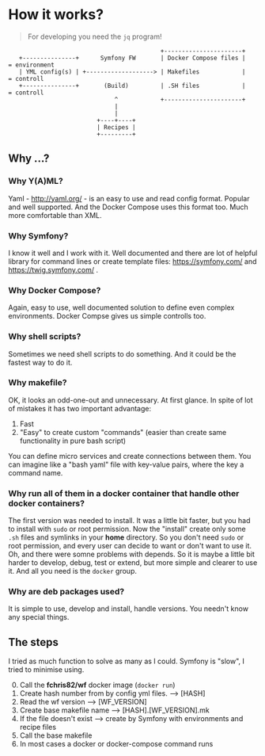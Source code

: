How it works?
=============

> For developing you need the `jq` program!

```
                                           +----------------------+
   +---------------+      Symfony FW       | Docker Compose files |     = environment
   | YML config(s) | +-------------------> | Makefiles            |     = controll
   +---------------+       (Build)         | .SH files            |     = controll
                              ^            +----------------------+
                              |
                              |
                         +----+----+
                         | Recipes |
                         +---------+
```

## Why ...?

### Why Y(A)ML?

Yaml - http://yaml.org/ - is an easy to use and read config format. Popular and well supported. And the Docker Compose uses this format too. Much more comfortable than XML.

### Why Symfony?

I know it well and I work with it. Well documented and there are lot of helpful library for command lines or create template files: https://symfony.com/ and https://twig.symfony.com/ .

### Why Docker Compose?

Again, easy to use, well documented solution to define even complex environments. Docker Compse gives us simple controlls too.

### Why shell scripts?

Sometimes we need shell scripts to do something. And it could be the fastest way to do it.

### Why makefile?

OK, it looks an odd-one-out and unnecessary. At first glance. In spite of lot of mistakes it has two important advantage:

1. Fast
2. "Easy" to create custom "commands" (easier than create same functionality in pure bash script)

You can define micro services and create connections between them. You can imagine like a "bash yaml" file with key-value pairs, where the key a command name.

### Why run all of them in a docker container that handle other docker containers?

The first version was needed to install. It was a little bit faster, but you had to install with `sudo` or root permission. Now the "install" create only some `.sh` files and symlinks in your **home** directory. So you don't need `sudo` or root permission, and every user can decide to want or don't want to use it. Oh, and there were somne problems with depends. So it is maybe a little bit harder to develop, debug, test or extend, but more simple and clearer to use it. And all you need is the `docker` group.

### Why are deb packages used?

It is simple to use, develop and install, handle versions. You needn't know any special things.

## The steps

I tried as much function to solve as many as I could. Symfony is "slow", I tried to minimise using.

0. Call the **fchris82/wf** docker image (`docker run`)
1. Create hash number from by config yml files. --> \[HASH]
2. Read the wf version --> \[WF_VERSION]
3. Create base makefile name --> \[HASH].\[WF_VERSION].mk
4. If the file doesn't exist --> create by Symfony with environments and recipe files
5. Call the base makefile
6. In most cases a docker or docker-compose command runs

<!-- TODO van egy --dev paraméter, amivel állítólag xdebug-gal futnak a dolgok -->
